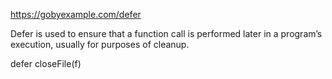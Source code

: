 https://gobyexample.com/defer

Defer is used to ensure that a function call is performed later in a program’s execution, usually for purposes of cleanup.

defer closeFile(f)
